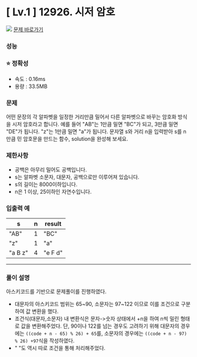 # [ Lv.1 ] 12926. 시저 암호

<img src="https://img.shields.io/badge/JavaScript-orange?style=flat&logo=javascript&logoColor=auto"/> [문제 바로가기](https://school.programmers.co.kr/learn/courses/30/lessons/12926)

### 성능

### ⭐ 정확성

- 속도 : 0.16ms
- 용량 : 33.5MB

### 문제

어떤 문장의 각 알파벳을 일정한 거리만큼 밀어서 다른 알파벳으로 바꾸는 암호화 방식을 시저 암호라고 합니다. 예를 들어 "AB"는 1만큼 밀면 "BC"가 되고, 3만큼 밀면 "DE"가 됩니다. "z"는 1만큼 밀면 "a"가 됩니다. 문자열 s와 거리 n을 입력받아 s를 n만큼 민 암호문을 만드는 함수, solution을 완성해 보세요.

### 제한사항

- 공백은 아무리 밀어도 공백입니다.
- s는 알파벳 소문자, 대문자, 공백으로만 이루어져 있습니다.
- s의 길이는 8000이하입니다.
- n은 1 이상, 25이하인 자연수입니다.

### 입출력 예

| s       | n   | result  |
| ------- | --- | ------- |
| "AB"    | 1   | "BC"    |
| "z"     | 1   | "a"     |
| "a B z" | 4   | "e F d" |

---

### 풀이 설명

아스키코드를 기반으로 문제풀이를 진행하였다.

- 대문자의 아스키코드 범위는 65~90, 소문자는 97~122 이므로 이를 조건으로 구분하여 값 변환을 했다.
- 조건식(대문자,소문자) 내 변환식은 문자->숫자 상태에서 +n을 하여 n씩 밀린 형태로 값을 변환해주었다. 단, 90이나 122를 넘는 경우도 고려하기 위해 대문자의 경우에는 `((code + n - 65) % 26) + 65`를, 소문자의 경우에는 `((code + n - 97) % 26) +97`식을 작성하였다.
- " "도 역시 따로 조건을 통해 처리해주었다.
